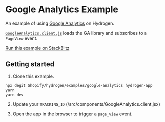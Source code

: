 # Google Analytics Example

An example of using [Google Analytics](https://analytics.google.com/analytics/web/) on Hydrogen.

[`GoogleAnalytics.client.js`](./src/components/GoogleAnalytics.client.jsx) loads the GA library and subscribes to a `PageView` event.

[Run this example on StackBlitz](https://stackblitz.com/fork/github/shopify/hydrogen/tree/stackblitz/examples/google-analytics)

## Getting started

1. Clone this example.

```bash
npx degit Shopify/hydrogen/examples/google-analytics hydrogen-app
yarn
yarn dev
```

2. Update your `TRACKING_ID` (/src/components/GoogleAnalytics.client.jsx)

3. Open the app in the browser to trigger a `page_view` event.
